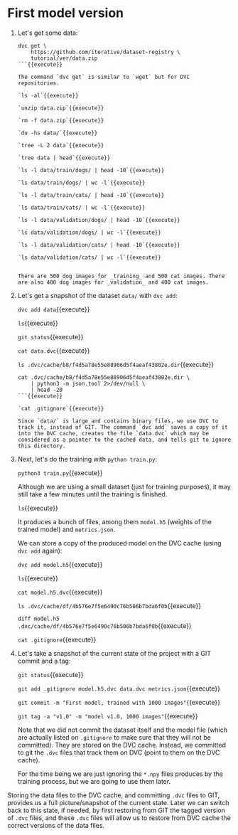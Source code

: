 # First model version

1. Let's get some data:

   ```
   dvc get \
       https://github.com/iterative/dataset-registry \
       tutorial/ver/data.zip
   ```{{execute}}
   
   The command `dvc get` is similar to `wget` but for DVC
   repositories.
   
   `ls -al`{{execute}}
   
   `unzip data.zip`{{execute}}
   
   `rm -f data.zip`{{execute}}
   
   `du -hs data/`{{execute}}
   
   `tree -L 2 data`{{execute}}
   
   `tree data | head`{{execute}}
   
   `ls -l data/train/dogs/ | head -10`{{execute}}
   
   `ls data/train/dogs/ | wc -l`{{execute}}

   `ls -l data/train/cats/ | head -10`{{execute}}
   
   `ls data/train/cats/ | wc -l`{{execute}}

   `ls -l data/validation/dogs/ | head -10`{{execute}}
   
   `ls data/validation/dogs/ | wc -l`{{execute}}

   `ls -l data/validation/cats/ | head -10`{{execute}}
   
   `ls data/validation/cats/ | wc -l`{{execute}}
   
   
   There are 500 dog images for _training_ and 500 cat images. There
   are also 400 dog images for _validation_ and 400 cat images.

2. Let's get a snapshot of the dataset `data/` with `dvc add`:

   `dvc add data`{{execute}}
   
   `ls`{{execute}}
   
   `git status`{{execute}}
   
   `cat data.dvc`{{execute}}
   
   `ls .dvc/cache/b8/f4d5a78e55e88906d5f4aeaf43802e.dir`{{execute}}
   
   ```
   cat .dvc/cache/b8/f4d5a78e55e88906d5f4aeaf43802e.dir \
       | python3 -m json.tool 2>/dev/null \
       | head -20
   ```{{execute}}
   
   `cat .gitignore`{{execute}}
   
   Since `data/` is large and contains binary files, we use DVC to
   track it, instead of GIT. The command `dvc add` saves a copy of it
   into the DVC cache, creates the file `data.dvc` which may be
   considered as a pointer to the cached data, and tells git to ignore
   this directory.

3. Next, let's do the training with `python train.py`:

   `python3 train.py`{{execute}}
   
   Although we are using a small dataset (just for training purposes),
   it may still take a few minutes until the training is finished.
   
   `ls`{{execute}}
   
   It produces a bunch of files, among them `model.h5` (weights of the
   trained model) and `metrics.json`.
   
   We can store a copy of the produced model on the DVC cache (using
   `dvc add` again):
   
   `dvc add model.h5`{{execute}}
   
   `ls`{{execute}}
   
   `cat model.h5.dvc`{{execute}}
   
   `ls .dvc/cache/df/4b576e7f5e6490c76b506b7bda6f0b`{{execute}}
   
   `diff model.h5 .dvc/cache/df/4b576e7f5e6490c76b506b7bda6f0b`{{execute}}

   `cat .gitignore`{{execute}}

4. Let's take a snapshot of the current state of the project with a
   GIT commit and a tag:
   
   `git status`{{execute}}
   
   `git add .gitignore model.h5.dvc data.dvc metrics.json`{{execute}}
   
   `git commit -m "First model, trained with 1000 images"`{{execute}}

   `git tag -a "v1.0" -m "model v1.0, 1000 images"`{{execute}}

   Note that we did not commit the dataset itself and the model file
   (which are actually listed on `.gitignore` to make sure that they
   will not be committed). They are stored on the DVC cache. Instead,
   we committed to git the `.dvc` files that track them on DVC (point
   to them on the DVC cache).

   For the time being we are just ignoring the `*.npy` files produces
   by the training process, but we are going to use them later.


Storing the data files to the DVC cache, and committing `.dvc` files to
GIT, provides us a full picture/snapshot of the current state. Later
we can switch back to this state, if needed, by first restoring from
GIT the tagged version of `.dvc` files, and these `.dvc` files will
allow us to restore from DVC cache the correct versions of the data
files.
